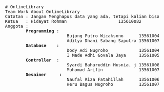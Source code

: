 <pre># OnlineLibrary
Team Work About OnlineLibrary
Catatan : Jangan Menghapus data yang ada, tetapi kalian bisa menambahkan nama anda sebagai anggota.
Ketua   : Hidayat Rohman                    135610082
Anggota : 
		<b>Programming :</b>
						Bujang Putro Wicaksono		135610046
		  				Aditya Dhani Sabang Saputra	135610075
		<b>Database    :</b> 
						Dody Adi Nugroho			135610048
						I Made Adhi Govala Jaya		135610053
		<b>Controller  :</b>
						Syardi Baharuddin Husnia. j	135610080
		  				Muhamad Arifin				135610079
		<b>Desainer     :</b>
		  				Naufal Riza Fatahillah		135610064
		  				Heru Bagus Nugroho			135610072
		  
		  
</pre>
